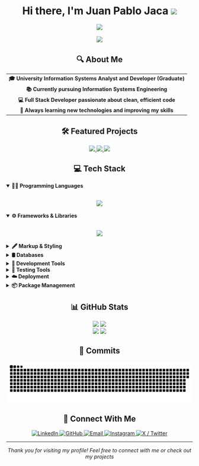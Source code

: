 <h1 align="center">Hi there, I'm <b>Juan Pablo Jaca</b> <img src="https://media.giphy.com/media/hvRJCLFzcasrR4ia7z/giphy.gif" width="28"/></h1>

<p align="center">
  <img src="https://readme-typing-svg.herokuapp.com?font=Fira+Code&weight=600&size=20&duration=3000&pause=500&center=true&vCenter=true&width=800&lines=🎓+University+Information+Systems+Analyst+and+Developer+(Graduate);Information+Systems+Engineering+Student;Full+Stack+Developer;Always+learning+new+technologies" />
</p>

<div align="center">
  <img src="https://github.com/Adam-pw/Adam-pw/blob/main/animation_500_kxa883sd.gif" width="300"/>
</div>

<h2 align="center">🔍 About Me</h2>

<table align="center">
  <tr>
    <td align="center">
      <b>🎓 University Information Systems Analyst and Developer (Graduate)</b>
    </td>
  </tr>
  <tr>
    <td align="center">
      <b>📚 Currently pursuing Information Systems Engineering</b>
    </td>
  </tr>
  <tr>
    <td align="center">
      <b>💻 Full Stack Developer passionate about clean, efficient code</b>
    </td>
  </tr>
  <tr>
    <td align="center">
      <b>🌱 Always learning new technologies and improving my skills</b>
    </td>
  </tr>
</table>

<h2 align="center">🛠️ Featured Projects</h2>

<p align="center">
  <a href="https://github.com/DSW-3k02-GGJM/TP-3k02-Berli-Gilardoni-Godoy-Jaca-Marquez-App">
    <img src="https://github-readme-stats.vercel.app/api/pin/?username=DSW-3k02-GGJM&repo=TP-3k02-Berli-Gilardoni-Godoy-Jaca-Marquez-App&theme=react"/>
  </a>
  <a href="https://github.com/juampi74/AcademiaABM">
    <img src="https://github-readme-stats.vercel.app/api/pin/?username=juampi74&repo=AcademiaABM&theme=react"/>
  </a>
  <a href="https://github.com/gdcaciorgna/hotelmanagement">
    <img src="https://github-readme-stats.vercel.app/api/pin/?username=gdcaciorgna&repo=hotelmanagement&theme=react"/>
  </a>
</p>

<h2 align="center">💻 Tech Stack</h2>

<details open>
  <summary><b>🧑‍💻 Programming Languages</b></summary>
  <br>
  <p align="center">
    <img src="https://skillicons.dev/icons?i=js,ts,py,java,c,cs,php,matlab&perline=8"/>
  </p>
</details>

<details open>
  <summary><b>⚙️ Frameworks & Libraries</b></summary>
  <br>
  <p align="center">
    <img src="https://skillicons.dev/icons?i=react,angular,nodejs,express,dotnet,laravel,bootstrap,tailwind,mui&perline=9"/>
  </p>
</details>

<details>
  <summary><b>🖋️ Markup & Styling</b></summary>
  <br>
  <p align="center">
    <img src="https://skillicons.dev/icons?i=html,css,sass&perline=8"/>
  </p>
</details>

<details>
  <summary><b>🛢️ Databases</b></summary>
  <br>
  <p align="center">
    <img src="https://skillicons.dev/icons?i=mysql&perline=8"/>
    <img src="https://cdn.jsdelivr.net/gh/devicons/devicon/icons/microsoftsqlserver/microsoftsqlserver-plain.svg" height="48px"/>
  </p>
</details>

<details>
  <summary><b>🧰 Development Tools</b></summary>
  <br>
  <p align="center">
    <img src="https://skillicons.dev/icons?i=git,github,vscode&perline=3"/>
    <img src="https://images-eds-ssl.xboxlive.com/image?url=4rt9.lXDC4H_93laV1_eHHFT949fUipzkiFOBH3fAiZZUCdYojwUyX2aTonS1aIwMrx6NUIsHfUHSLzjGJFxxr4dH.og8l0VK7ZT_RROCKfE9DsKvMyNlXcrGNhjyVdZVDnlLtjhiH3XudrX9fWg5nNgvv79ZqX1qx9y7dQ0d_Y-&format=source" height="48px"/>
    <img src="https://skillicons.dev/icons?i=pycharm,eclipse,sublime,vite,maven,postman&perline=6"/>
  </p>
</details>

<details>
  <summary><b>🧪 Testing Tools</b></summary>
  <br>
  <p align="center">
    <img src="https://skillicons.dev/icons?i=cypress,jest&perline=4"/>
    <img src="https://cdn.jsdelivr.net/gh/devicons/devicon/icons/karma/karma-original.svg" height="48px"/>
  </p>
</details>

<details>
  <summary><b>☁️ Deployment</b></summary>
  <br>
  <p align="center">
    <img src="https://skillicons.dev/icons?i=netlify&perline=3"/>
    <img src="https://cdn.jsdelivr.net/gh/devicons/devicon/icons/railway/railway-original.svg" height="48px"/>
  </p>
</details>

<details>
  <summary><b>📦 Package Management</b></summary>
  <br>
  <p align="center">
    <img src="https://skillicons.dev/icons?i=npm,pnpm&perline=4"/>
  </p>
</details>

<h2 align="center">📊 GitHub Stats</h2>

<div align="center">
  <img src="https://github-readme-stats.vercel.app/api?username=juampi74&theme=react&hide_border=false&include_all_commits=true&count_private=true" height="170em"/>
  <img src="https://github-readme-stats.vercel.app/api/top-langs?username=juampi74&show_icons=true&theme=react&locale=en&layout=compact&hide_border=false" height="170em"/>
</div>

<div align="center">
  <img src="https://github-readme-streak-stats.herokuapp.com/?user=juampi74&theme=react&hide_border=false" height="170em"/>
  <img src="https://github-profile-summary-cards.vercel.app/api/cards/profile-details?username=juampi74&theme=react" height="170em"/>
</div>

<h2 align="center">📝 Commits</h2>

<p align="center">
  <img src="https://github.com/juampi74/juampi74/blob/output/github-snake-dark.svg"/>
</p>

<h2 align="center">🔗 Connect With Me</h2>

<p align="center">
  <a href="https://www.linkedin.com/in/juan-pablo-jaca-5775a0337" target="_blank">
    <img src="https://skillicons.dev/icons?i=linkedin" alt="LinkedIn" title="LinkedIn"/>
  </a>
  <a href="https://github.com/juampi74" target="_blank">
    <img src="https://skillicons.dev/icons?i=github" alt="GitHub" title="GitHub"/>
  </a>
  <a href="mailto:juampijaca@gmail.com" target="_blank">
    <img src="https://skillicons.dev/icons?i=gmail" alt="Email" title="Email"/>
  </a>
  <a href="https://instagram.com/juampi_74" target="_blank">
    <img src="https://skillicons.dev/icons?i=instagram" alt="Instagram" title="Instagram"/>
  </a>
  <a href="https://x.com/JuampiJaca" target="_blank">
    <img src="https://skillicons.dev/icons?i=twitter" alt="X / Twitter" title="X / Twitter"/>
  </a>
</p>

<hr>

<p align="center">
  <i>Thank you for visiting my profile! Feel free to connect with me or check out my projects</i>
</p>
